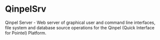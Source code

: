 QinpelSrv
=========

Qinpel Server - Web server of graphical user and command line interfaces, file system and database source operations for the Qinpel (Quick Interface for Pointel) Platform.